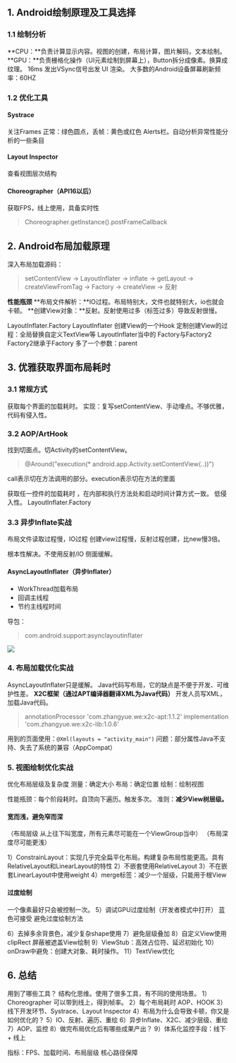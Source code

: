 ## 1. Android绘制原理及工具选择
### 1.1 绘制分析

**CPU：**负责计算显示内容。视图的创建，布局计算，图片解码，文本绘制。
**GPU：**负责栅格化操作（UI元素绘制到屏幕上），Button拆分成像素。换算成纹理。
16ms 发出VSync信号出发 UI 渲染。
大多数的Android设备屏幕刷新频率：60HZ

### 1.2 优化工具

#### **Systrace**

关注Frames
正常：绿色圆点，丢帧：黄色或红色
Alerts栏。自动分析异常性能分析的一些条目

#### **Layout Inspector**

查看视图层次结构

#### **Choreographer（API16以后）**

获取FPS，线上使用，具备实时性

> Choreographer.getInstance().postFrameCallback
>
> 

## 2. Android布局加载原理

深入布局加载源码：
> setContentView -> LayoutInflater -> inflate -> getLayout -> createViewFromTag -> Factory -> createView -> 反射

**性能瓶颈**
**布局文件解析：**IO过程。布局特别大，文件也就特别大，io也就会卡顿。
**创建View对象：**反射。反射使用过多（标签过多）导致反射很慢。

LayoutInflater.Factory
LayoutInflater 创建View的一个Hook
定制创建View的过程：全局替换自定义TextView等
LayoutInflater当中的 Factory与Factory2
Factory2继承于Factory
多了一个参数：parent



## 3. 优雅获取界面布局耗时
### 3.1 常规方式

获取每个界面的加载耗时。
实现：复写setContentView、手动埋点。不够优雅，代码有侵入性。

### 3.2 AOP/ArtHook

找到切面点。切Activity的setContentView。
> @Around("execution(* android.app.Activity.setContentView(..))")

call表示切在方法调用的部分。execution表示切在方法的里面

获取任一控件的加载耗时 ，在内部和执行方法处和启动时间计算方式一致。
低侵入性。
LayoutInflater.Factory

### 3.3 异步Inflate实战
布局文件读取过程慢，IO过程
创建view过程慢，反射过程创建，比new慢3倍。

根本性解决。不使用反射/IO
侧面缓解。

#### **AsyncLayoutInflater（异步Inflater）**

*   WorkThread加载布局
*   回调主线程
*   节约主线程时间

导包：
> com.android.support:asynclayoutinflater

![](https://upload-images.jianshu.io/upload_images/2845137-a65ecff532659998.png?imageMogr2/auto-orient/strip%7CimageView2/2/w/1240)


### 4. 布局加载优化实战
AsyncLayoutInflater只是缓解。
Java代码写布局，它的缺点是不便于开发、可维护性差。
**X2C框架（通过APT编译器翻译XML为Java代码）**
开发人员写XML，加载Java代码。

> annotationProcessor 'com.zhangyue.we:x2c-apt:1.1.2'
> implementation 'com.zhangyue.we:x2c-lib:1.0.6'

用到的页面使用：`@Xml(layouts = "activity_main")`
问题：部分属性Java不支持、失去了系统的兼容（AppCompat）

### 5. 视图绘制优化实战
优化布局层级及复杂度
测量：确定大小
布局：确定位置
绘制：绘制视图

性能瓶颈：每个阶段耗时。自顶向下遍历。触发多次。
准则：**减少View树层级。**

#### **宽而浅，避免窄而深**

（布局层级 从上往下叫宽度，所有元素尽可能在一个ViewGroup当中）
（布局深度尽可能更浅）

1）ConstrainLayout：实现几乎完全扁平化布局。构建复杂布局性能更高。具有RelativeLayout和LinearLayout的特性
2）不嵌套使用RelativeLayout
3）不在嵌套LinearLayout中使用weight
4）merge标签：减少一个层级，只能用于根View

#### **过度绘制**

一个像素最好只会被控制一次。
5）调试GPU过度绘制（开发者模式中打开）
蓝色可接受
避免过度绘制方法

6）去掉多余背景色，减少复杂shape使用
7）避免层级叠加
8）自定义View使用 clipRect 屏蔽被遮盖View绘制
9）ViewStub：高效占位符、延迟初始化
10）onDraw中避免：创建大对象、耗时操作。
11）TextView优化

## 6. 总结
用到了哪些工具？
结构化思维。使用了很多工具，有不同的使用场景。
1）Choreographer 可以带到线上，得到帧率。
2）每个布局耗时 AOP、HOOK
3）线下开发环节、Systrace、Layout Inspector
4）布局为什么会导致卡顿，你又是如何优化的？
5）IO、反射、遍历、重绘
6）异步Inflate、X2C、减少层级、重绘
7）AOP、监控
8）做完布局优化后有哪些成果产出？
9）体系化监控手段：线下 + 线上

指标：FPS、加载时间、布局层级
核心路径保障